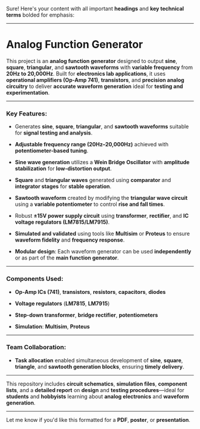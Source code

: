 Sure! Here's your content with all important **headings** and **key technical terms** bolded for emphasis:

---

# **Analog Function Generator**

This project is an **analog function generator** designed to output **sine**, **square**, **triangular**, and **sawtooth waveforms** with **variable frequency** from **20Hz to 20,000Hz**. Built for **electronics lab applications**, it uses **operational amplifiers (Op-Amp 741)**, **transistors**, and **precision analog circuitry** to deliver **accurate waveform generation** ideal for **testing and experimentation**.

---

### **Key Features:**

* Generates **sine**, **square**, **triangular**, and **sawtooth waveforms** suitable for **signal testing and analysis**.

* **Adjustable frequency range (20Hz–20,000Hz)** achieved with **potentiometer-based tuning**.

* **Sine wave generation** utilizes a **Wein Bridge Oscillator** with **amplitude stabilization** for **low-distortion output**.

* **Square** and **triangular waves** generated using **comparator** and **integrator stages** for **stable operation**.

* **Sawtooth waveform** created by modifying the **triangular wave circuit** using a **variable potentiometer** to control **rise and fall times**.

* Robust **±15V power supply circuit** using **transformer**, **rectifier**, and **IC voltage regulators (LM7815/LM7915)**.

* **Simulated and validated** using tools like **Multisim** or **Proteus** to ensure **waveform fidelity** and **frequency response**.

* **Modular design**: Each waveform generator can be used **independently** or as part of the **main function generator**.

---

### **Components Used:**

* **Op-Amp ICs (741)**, **transistors**, **resistors**, **capacitors**, **diodes**

* **Voltage regulators** (**LM7815**, **LM7915**)

* **Step-down transformer**, **bridge rectifier**, **potentiometers**

* **Simulation**: **Multisim**, **Proteus**

---

### **Team Collaboration:**

* **Task allocation** enabled simultaneous development of **sine**, **square**, **triangle**, and **sawtooth generation blocks**, ensuring **timely delivery**.

---

This repository includes **circuit schematics**, **simulation files**, **component lists**, and a **detailed report** on **design** and **testing procedures**—ideal for **students** and **hobbyists** learning about **analog electronics** and **waveform generation**.

---

Let me know if you'd like this formatted for a **PDF**, **poster**, or **presentation**.
